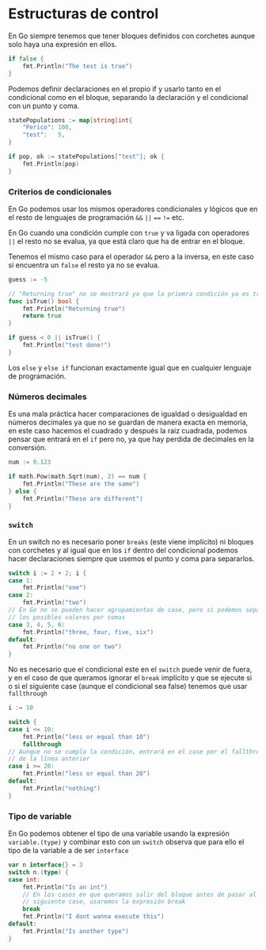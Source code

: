 # Estructuras de control

En Go siempre tenemos que tener bloques definidos con corchetes aunque solo haya una expresión en ellos.

```go
if false {
    fmt.Println("The test is true")
}
```

Podemos definir declaraciones en el propio if y usarlo tanto en el condicional como en el bloque, separando la declaración y el condicional con un punto y coma.

```go
statePopulations := map[string]int{
    "Perico": 100,
    "test":   5,
}

if pop, ok := statePopulations["test"]; ok {
    fmt.Println(pop)
}
```

### Criterios de condicionales

En Go podemos usar los mismos operadores condicionales y lógicos que en el resto de lenguajes de programación `&&` `||` `==` `!=` etc.

En Go cuando una condición cumple con `true` y va ligada con operadores `||` el resto no se evalua, ya que está claro que ha de entrar en el bloque.

Tenemos el mismo caso para el operador `&&` pero a la inversa, en este caso si encuentra un `false` el resto ya no se evalua.

```go
guess := -5

// "Returning true" no se mostrará ya que la priemra condición ya es true
func isTrue() bool {
	fmt.Println("Returning true")
	return true
}

if guess < 0 || isTrue() {
    fmt.Println("test done!")
}
```

Los `else` y `else if` funcionan exactamente igual que en cualquier lenguaje de programación.

### Números decimales

Es una mala práctica hacer comparaciones de igualdad o desigualdad en números decimales ya que no se guardan de manera exacta en memoria, en este caso hacemos el cuadrado y después la raiz cuadrada, podemos pensar que entrará en el `if` pero no, ya que hay perdida de decimales en la conversión.

```go
num := 0.123

if math.Pow(math.Sqrt(num), 2) == num {
    fmt.Println("These are the same")
} else {
    fmt.Println("These are different")
}
```

### `switch`

En un switch no es necesario poner `breaks` (este viene implícito) ni bloques con corchetes y al igual que en los `if` dentro del condicional podemos hacer declaraciones siempre que usemos el punto y coma para separarlos.

```go
switch i := 2 + 2; i {
case 1:
    fmt.Println("one")
case 2:
    fmt.Println("two")
// En Go no se pueden hacer agrupamientos de case, pero si podemos separar
// los posibles valores por comas
case 3, 4, 5, 6:
    fmt.Println("three, four, five, six")
default:
    fmt.Println("no one or two")
}
```

No es necesario que el condicional este en el `switch` puede venir de fuera, y en el caso de que queramos ignorar el `break` implícito y que se ejecute si o si el siguiente case (aunque el condicional sea false) tenemos que usar `fallthrough`

```go
i := 10

switch {
case i <= 10:
    fmt.Println("less or equal than 10")
    fallthrough
// Aunque no se cumpla la condición, entrará en el case por el fallthrough
// de la línea anterior
case i >= 20:
    fmt.Println("less or equal than 20")
default:
    fmt.Println("nothing")
}
```

### Tipo de variable

En Go podemos obtener el tipo de una variable usando la expresión `variable.(type)` y combinar esto con un `switch` observa que para ello el tipo de la variable a de ser `interface`

```go
var n interface{} = 3
switch n.(type) {
case int:
    fmt.Println("Is an int")
    // En los casos en que queramos salir del bloque antes de pasar al
    // siguiente case, usaremos la expresión break
    break
    fmt.Println("I dont wanna execute this")
default:
    fmt.Println("Is another type")
}
```
